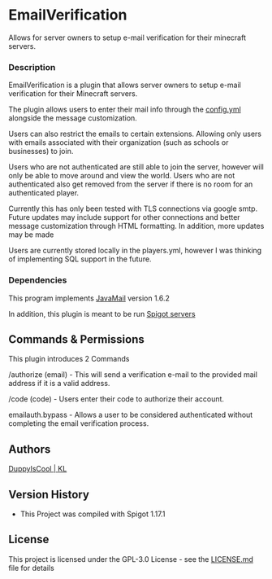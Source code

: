 # EmailVerification
Allows for server owners to setup e-mail verification for their minecraft servers.

### Description

EmailVerification is a plugin that allows server owners to setup e-mail verification for their Minecraft servers.

The plugin allows users to enter their mail info through the [config.yml](https://github.com/DuppyIsCool/EmailVerification/blob/master/EV/src/main/resources/config.yml) alongside the message customization.

Users can also restrict the emails to certain extensions. Allowing only users with emails associated with their organization (such as schools or businesses) to join.

Users who are not authenticated are still able to join the server, however will only be able to move around and view the world. Users who are not authenticated also get removed from the server if there is no room for an authenticated player. 

Currently this has only been tested with TLS connections via google smtp. Future updates may include support for other connections and better message customization through HTML formatting. In addition, more updates may be made

Users are currently stored locally in the players.yml, however I was thinking of implementing SQL support in the future.

### Dependencies

This program implements [JavaMail](https://javaee.github.io/javamail/) version 1.6.2

In addition, this plugin is meant to be run [Spigot servers](https://www.spigotmc.org/)
## Commands & Permissions

This plugin introduces 2 Commands

/authorize (email) - This will send a verification e-mail to the provided mail address if it is a valid address.

/code (code) - Users enter their code to authorize their account.

emailauth.bypass - Allows a user to be considered authenticated without completing the email verification process.

## Authors

[DuppyIsCool | KL](https://github.com/DuppyIsCool)

## Version History

* This Project was compiled with Spigot 1.17.1

## License

This project is licensed under the GPL-3.0 License - see the [LICENSE.md](https://github.com/DuppyIsCool/EmailVerification/blob/master/LICENSE) file for details
